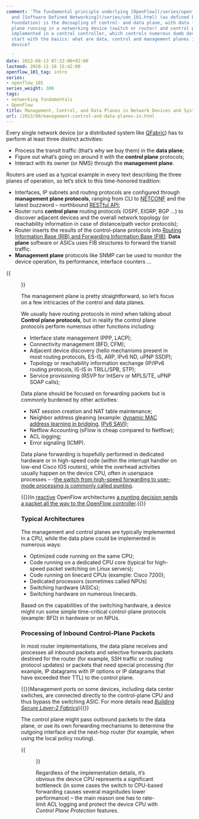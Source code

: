 ```yaml
---
comment: 'The fundamental principle underlying [OpenFlow](/series/openflow_101.html)
  and [Software Defined Networking](/series/sdn_101.html) (as defined by Open Networking
  Foundation) is the decoupling of control- and data plane, with data (forwarding)
  plane running in a networking device (switch or router) and control plane being
  implemented in a central controller, which controls numerous dumb devices. Let’s
  start with the basics: what are data, control and management planes in a network
  device?

  '
date: 2013-08-13 07:22:00+02:00
lastmod: 2020-11-18 15:42:00
openflow_101_tag: intro
series:
- openflow_101
series_weight: 300
tags:
- networking fundamentals
- OpenFlow
title: Management, Control, and Data Planes in Network Devices and Systems
url: /2013/08/management-control-and-data-planes-in.html
---
```

Every single network device (or a distributed system like [QFabric](http://blog.ipspace.net/2011/09/qfabric-part-1-hardware-architecture.html)) has to perform at least three distinct activities:

-   Process the transit traffic (that’s why we buy them) in the **data plane**;
-   Figure out what’s going on around it with the **control plane** protocols;
-   Interact with its owner (or NMS) through the **management plane**.

Routers are used as a typical example in every text describing the three planes of operation, so let’s stick to this time-honored tradition:
<!--more-->
-   Interfaces, IP subnets and routing protocols are configured through **management plane protocols**, ranging from CLI to [NETCONF](http://blog.ipspace.net/2012/06/netconf-expect-on-steroids.html) and the latest buzzword – northbound [RESTful API](http://blog.ipspace.net/2012/08/why-is-restful-api-better-than-snmp.html);
-   Router runs **control plane** routing protocols (OSPF, EIGRP, BGP …) to discover adjacent devices and the overall network topology (or reachability information in case of distance/path vector protocols);
-   Router inserts the results of the control-plane protocols into [Routing Information Base (RIB) and Forwarding Information Base (FIB)](http://blog.ipspace.net/2010/09/ribs-and-fibs.html). **Data plane** software or ASICs uses FIB structures to forward the transit traffic.
-   **Management plane** protocols like SNMP can be used to monitor the device operation, its performance, interface counters …

{{<figure src="DevicePlanes.png" caption="Management, Control, and Data Planes in a Router">}}

The management plane is pretty straightforward, so let’s focus on a few intricacies of the control and data planes.

We usually have routing protocols in mind when talking about **Control plane protocols**, but in reality the control plane protocols perform numerous other functions including:

-   Interface state management (PPP, LACP);
-   Connectivity management (BFD, CFM);
-   Adjacent device discovery (hello mechanisms present in most routing protocols, ES-IS, ARP, IPv6 ND, uPNP SSDP);
-   Topology or reachability information exchange (IP/IPv6 routing protocols, IS-IS in TRILL/SPB, STP);
-   Service provisioning (RSVP for IntServ or MPLS/TE, uPNP SOAP calls);

Data plane should be focused on forwarding packets but is commonly burdened by other activities:

-   NAT session creation and NAT table maintenance;
-   Neighbor address gleaning (example: [dynamic MAC address learning in bridging](http://blog.ipspace.net/2010/07/bridging-and-routing-is-there.html), [IPv6 SAVI](http://blog.ipspace.net/2013/03/ipv6-source-address-validation.html));
-   Netflow Accounting (sFlow is cheap compared to Netflow);
-   ACL logging;
-   Error signaling (ICMP).

Data plane forwarding is hopefully performed in dedicated hardware or in high-speed code (within the interrupt handler on low-end Cisco IOS routers), while the overhead activities usually happen on the device CPU, often in userspace processes – -[the switch from high-speed forwarding to user-mode processing is commonly called punting](http://blog.ipspace.net/2013/02/process-fast-and-cef-switching-and.html).

{{<note warn>}}In [reactive](http://networkstatic.net/openflow-proactive-vs-reactive-flows/) OpenFlow architectures [a punting decision sends a packet all the way to the OpenFlow controller](http://blog.ipspace.net/2013/03/controller-based-packet-forwarding-in.html).{{</note>}}

### Typical Architectures

The management and control planes are typically implemented in a CPU, while the data plane could be implemented in numerous ways:

* Optimized code running on the same CPU;
* Code running on a dedicated CPU core (typical for high-speed packet switching on Linux servers);
* Code running on linecard CPUs (example: Cisco 7200);
* Dedicated processors (sometimes called NPUs)
* Switching hardware (ASICs);
* Switching hardware on numerous linecards.

Based on the capabilities of the switching hardware, a device might run some simple time-critical control-plane protocols (example: BFD) in hardware or on NPUs.

### Processing of Inbound Control-Plane Packets

In most router implementations, the data plane receives and processes all inbound packets and selective forwards packets destined for the router (for example, SSH traffic or routing protocol updates) or packets that need special processing (for example, IP datagrams with IP options or IP datagrams that have exceeded their TTL) to the control plane.

{{<note info>}}Management ports on some devices, including data center switches, are connected directly to the control-plane CPU and thus bypass the switching ASIC. For more details read *[Building Secure Layer-2 Fabrics](https://blog.ipspace.net/2020/10/building-secure-layer-2-fabric.html)*){{</note>}}

The control plane might pass outbound packets to the data plane, or use its own forwarding mechanisms to determine the outgoing interface and the next-hop router (for example, when using the local policy routing).

{{<figure src="ControlPlanePunting.png" caption="Processing of Inbound and Outbound Control-Plane Packets">}}

Regardless of the implementation details, it’s obvious the device CPU represents a significant bottleneck (in some cases the switch to CPU-based forwarding causes several magnitudes lower performance) – the main reason one has to rate-limit ACL logging and protect the device CPU with *Control Plane Protection* features.
